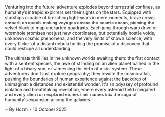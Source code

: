 
Venturing into the future, adventure explodes beyond terrestrial confines, as humanity’s intrepid explorers set their sights on the stars. Equipped with starships capable of breaching light-years in mere moments, brave crews embark on epoch-making voyages across the cosmic ocean, piercing the velvet black to map uncharted quadrants. Each jump through warp drive or wormhole promises not just new coordinates, but potentially hostile voids, unknown cosmic phenomena, and the very limits of known science, with every flicker of a distant nebula holding the promise of a discovery that could reshape all understanding.

The ultimate thrill lies in the unknown worlds awaiting them: the first contact with a sentient species, the awe of standing on an alien planet bathed in the light of a binary sun, or witnessing the birth of a star system. These adventurers don't just explore geography; they rewrite the cosmic atlas, pushing the boundaries of human experience against the backdrop of unimaginable distances and existential wonder. It's an odyssey of profound isolation and breathtaking revelation, where every asteroid field navigated and every alien ruin explored etches their names into the saga of humanity's expansion among the galaxies.

~ By Hozmi - 10 October 2025

